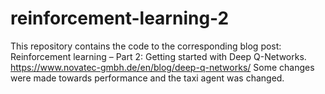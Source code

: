 # reinforcement-learning-2
This repository contains the code to the corresponding blog post: Reinforcement learning – Part 2: Getting started with Deep Q-Networks.
https://www.novatec-gmbh.de/en/blog/deep-q-networks/
Some changes were made towards performance and the taxi agent was changed.
